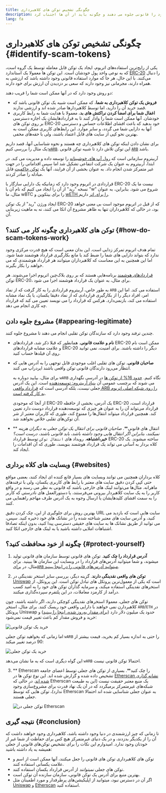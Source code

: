 ```yaml
---
title: چگونگی تشخیص توکن های کلاهبرداری
description: فهمیدن توکن های کلاهبرداری، آنها چگونه خود را قانونی جلوه می دهند و چگونه باید از آن ها اجتناب کرد.
lang: fa
---
```


# چگونگی تشخیص توکن های کلاهبرداری {#identify-scam-tokens}

یکی از رایج‌ترین استفاده‌های اتریوم، ایجاد یک توکن قابل معامله توسط یک گروه است، که به نوعی واحد پول خودشان است. این توکن ها معمولا یک استاندارد [ERC-20](/developers/docs/standards/tokens/erc-20/) را دنبال می‌کنند. با این حال، هر جا که موارد استفاده قانونی وجود داشته باشد که ارزشی به همراه دارند، مجرمانی نیز وجود دارند که سعی بر دزدیدن آن ارزش برای خود دارند.

دو روش وجود دارد که در آنها ممکن است شما را فریب دهند:

- **فروش یک توکن کلاهبرداری به شما**، که ممکن است شبیه یک توکن قانونی باشد که قصد خرید آن را دارید، اما توسط کلاهبردارها صادر شده اند و ارزشی ندارند.
- **اغفال شما برای امضا کردن نراکتش های بد**، معمولا با هدایت شما به رابط کاربری خودشان. آنها ممکن است شما را وادار کنند تا به قراردادهایشان یک اجازه دسترسی بر روی توکن های ERC-20 خود بدهید که باعث افشای اظلاعات حساس و دسترسی آنها به دارایی شما می گردد، و سایر موارد. این رابط‌های کاربری ممکن است به بهترین نحو کپی از سایت های قابل اعتماد باشند،‌ ولی با حقه‌های مخفی.

برای نشان دادن اینکه توکن های کلاهبرداری چه هستند و نحوه شناسایی آنها، قصد داریم یک مثال را بررسی کنیم:[`wARB`](https://etherscan.io/token/0xb047c8032b99841713b8e3872f06cf32beb27b82). این توکن تلاش دارد تا شبیه توکن قانونی [`ARB`](https://etherscan.io/address/0xb50721bcf8d664c30412cfbc6cf7a15145234ad1) باشد.

<ExpandableCard
title="ARB چیست؟"
contentPreview=''>

آربیتروم سازمانی است که <a href="/developers/docs/scaling/optimistic-rollups/">رول آپ های خوشبینانه</a> را توسعه داده و مدیریت می کند. در ابتدا، آربیتروم به عنوان یک شرکت انتفاعی تشکیل شد اما سپس اقداماتی را در جهت غیر متمرکز شدن انجام داد. به عنوان بخشی از آن فرایند، آنها یک <a href="/dao/#token-based-membership">توکن حاکمیت</a> قابل مبادله را صادر کردند.

</ExpandableCard>

<ExpandableCard
title="چرا توکن های کلاهبرداری، wARB نامیده می شوند؟"
contentPreview=''>

قراردادی در اتریوم وجود دارد که زمانیکه یک دارایی سازگار با ERC-20 نیست ما یک نسخه "رپد" از آن را ایجاد می کنیم که نام آن با "w" شروع می شود. بنابراین، به عنوان مثال، ما wBTC را برای بیتکوین و <a href="https://cointelegraph.com/news/what-is-wrapped-ethereum-weth-and-how-does-it-work">wETH را برای اتر</a> داریم.

ایجاد ورژن "رپد" از یک توکن ERC-20 که از قبل در اتریوم موجود است بی معنی خواهد بود، در حالی که کلاهبرداران تنها به ظاهر مشروع آن اتکا می کنند، نه به ماهیت زیربنایی آن.

</ExpandableCard>

## توکن های کلاهبرداری چگونه کار می کنند؟ {#how-do-scam-tokens-work}

تمام هدف اتریوم تمرکز زدایی است. این بدان معنی است که هیچ قدرت مرکزی وجود ندارد که بتواند دارایی های شما را ضبط کند یا مانع بکارگیری قرارداد هوشمند شما شود. اما این همچنین به این معناست که کلاهبرداران میتوانند هر قرارداد هوشمندی که می خواهند را بکار بگیرند.

<ExpandableCard
title="قراردادهای هوشمند چه هستند؟"
contentPreview=''>

<a href="/developers/docs/smart-contracts/">قراردادهای هوشمند</a> برنامه‌هایی هستند که بر روی بلاک‌چین اتریوم اجرا می‌شوند. هر توکن ERC-20، برای مثال، به عنوان یک قرارداد هوشمند اجرا می شود.

</ExpandableCard>

به طور خاص، آربیتروم قراردادی را به کار گرفت که از نماد `ARB` استفاده می کند. اما این امر، افراد دیگر را از بکارگیری قراردادی که از نماد دقیقا یکسان، یا یک نماد مشابه استفاده می کند، بازنمی‌دارد. هرکس که قرارداد را می نویسد تعیین می کند که قرارداد چه کاری انجام می دهد.

## مشروع جلوه دادن {#appearing-legitimate}

چندین ترفند وجود دارد که سازندگان توکن تقلبی انجام می دهند تا مشروع جلوه کنند.

- **نام و علامت قانونی**. همانطور که قبلا ذکر شد، قراردادهای ERC-20 ممکن است نام و علامت مشابه قراردادهای ERC-20 دیگر را داشته باشند. برای امنیت، نمی توانید روی آن فیلدها حساب کنید.

- **صاحبان قانونی**. توکن های تقلبی اغلب موجودی قابل توجهی را به آدرس هایی که انتظار می‌رود دارندگان قانونی توکن واقعی باشند ایردراپ می کنند.

  برای مثال، بیایید دوباره به `wARB` نگاه کنیم. [حدود 16% از توکن ها](https://etherscan.io/token/0xb047c8032b99841713b8e3872f06cf32beb27b82?a=0x1c8db745abe3c8162119b9ef2c13864cd1fdd72f) در آدرسی نگهداری می شوند که برچسب عمومی آن [بنیاد آربیتروم: توسعه‌دهنده](https://etherscan.io/address/0x1c8db745abe3c8162119b9ef2c13864cd1fdd72f) است. این یک آدرس جعلی _نیست_، بلکه آدرسی است که [قرارداد واقعی ARB را روی شبکه اصلی اتریوم به کار گرفته است](https://etherscan.io/tx/0x242b50ab4fe9896cb0439cfe6e2321d23feede7eeceb31aa2dbb46fc06ed2670).

  از آنجا که موجودی ERC-20 یک آدرس، بخشی از حافظه ERC-20 قرارداد است، قرارداد می‌تواند آن را به عنوان هر چیزی که توسعه‌دهنده قرارداد دوست دارد تعیین کند. همچنین قرارداد میتواند انتقال‌ها را ممنوع کند، طوری که کاربران معتبر از شر آن توکن‌های تقلبی خلاص نخواهند شد.

- ** انتقال های قانونی**. _صاحبان قانونی برای انتقال یک توکن جعلی به دیگران هزینه نمیکنند، بنابراین اگر انتقال هایی وجود داشته باشد، باید قانونی باشند، درست است؟_ **خیر،اشتباهه**. رویداد های `انتقال توکن` توسط قرارداد ERC-20 ساخته میشوند. یک کلاه بردار به آسانی می تواند یک قرارداد هوشمند بنویسد، طوری که آن اقدامات را ایجاد کند.

## وبسایت های کلاه برداری {#websites}

کلاه برداران همچنین می توانند وبسایت های بسیار قانع کننده ای ایجاد کنند، بعضی مواقع حتی کپی کردن دقیق سایت های معتبر با رابط های کاربری یکسان، ولی با ترفندهای ماهرانه. مثال‌ها می‌توانند لینک های خارجی باشند که قانونی به نظر می رسند و در واقع کاربر را به یک سایت کلاهبردار بیرونی می‌فرستند، یا دستورالعمل های نادرستی که کاربر را به سمت افشای کلیدهایشان یا ارسال وجوه به یک آدرس طرف مهاجم راهنمایی می کنند.

بهترین روش برای جلوگیری از این، چک کردن دقیق URL سایت هایی است که بازدید می کنید، و آدرس سایت های معتبر شناخته شده را در نشانک های خود ذخیره کنید. سپس، می توانید از طریق نشانک ها به سایت های حقیقی دسترسی پیدا کنید، بدون اینکه تصادفا اشتباهات املایی داشته باشید یا به لینک های خارجی اتکا کنید.

## چگونه از خود محافظت کنید؟ {#protect-yourself}

1. **آدرس قرارداد را چک کنید**. توکن های قانونی توسط سازمان های قانونی تولید میشوند، و شما میتوانید آدرس‌های قرارداد را در وبسایت این سازمان ها ببینید. برای مثال، در [برای`ARB` میتوانید آدرس‌های قانونی را در اینجا ببینید](https://docs.arbitrum.foundation/deployment-addresses#token).

2. **توکن های واقعی نقدینگی دارند**. گزینه دیگر، بررسی سایز استخر نقدینگی در [Uniswap](https://uniswap.org/) است که یکی از معمول‌ترین پروتکل های تبادل توکن است. این پروتکل، از استخرهای نقدینگی استفاده میکند، و سرمایه گذاران توکن های خود را به امید کسب درآمد از کارمزد معاملات، در این پلتفرم سپرده‌گذاری میکنند.

توکن های جعلی، معمولا استخر‌های نقدینگی کوچکی دارند، اگر داشته باشند، چون کلاهبردارن نمی خواهند با دارایی واقعی خود ریسک کنند. برای مثال، استخر `ARB`/`ETH` در پروتکل Uniswap حدود یک میلیون دلار دارد ([برای مقدار به‌روز شده،‌ اینجا را ببینید](https://info.uniswap.org/#/pools/0x755e5a186f0469583bd2e80d1216e02ab88ec6ca)) و خرید و فروش مقدار کم باعث تغییر قیمت نمی‌شود:

![خرید یک توکن قانونی](./uniswap-real.png)

اما زمانی که بخواهید توکن جعلی `wARB` را حتی به اندازه بسیار کم بخرید، قیمت بیشتر از 90 درصد تغییر میکند:

![خرید یک توکن جعلی](./uniswap-scam.png)

این گواه دیگری است که به ما نشان می‌دهد `wARB` احتمالا توکن قانونی نیست.

3. ** Etherscan را چک کنید**. بسیاری از توکن های جعلی توسط اعضای جامعه تشخیص داده شده و گزارش شده اند. این نوع توکن ها در [Etherscan نشانه گذاری شده اند](https://info.etherscan.com/etherscan-token-reputation/). در حالی که Etherscan یک منبع معتبر حقیقت نیست (این به طبیعت شبکه‌های غیرمتمرکز برمیگردد که در آن یک نهاد قدرت برای مشروع‌سازی وجود ندارد)، توکن هایی که توسط Etherscan به عنوان جعلی شناسایی شده اند احتمالا جعلی هستند.

   ![توکن جعلی در Etherscan](./etherscan-scam.png)

## نتيجه گيری {#conclusion}

تا زمانی که چیز ارزشمندی در دنیا وجود داشته باشد، کلاهبرداری وجود خواهند داشت که آن را از یکدیگر بدزدند، و در یک دنیای غیرمتمرکز هیچ کس برای حفاظت از شما غیر از خودتان وجود ندارد. امیدوارم این نکات را برای تشخیص توکن‌های قانونی از جعلی همیشه به یاد داشته باشید:

- توکن های کلاهبرداری توکن های قانونی را جعل میکنند، آنها ممکن است از اسم و علامت یکسانی استفاده کنند.
- توکن های جعلی _نمیتوانند_ از آدرس قرارداد یکسان استفاده کنند.
- بهترین منبع برای آدرس یک توکن قانونی، سازمان سازنده آن توکن است.
- اگر آن در دسترس نبود، میتوانید از اپلیکیشن‌های پرطرفدار و مورد اطمینان مثل [Uniswap](https://app.uniswap.org/#/swap) و [Etherscan](https://etherscan.io/) استفاده کنید.
